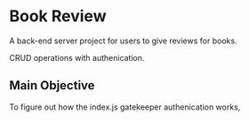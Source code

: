 # Book Review

A back-end server project for users to give reviews for books.

CRUD operations with authenication.

## Main Objective

To figure out how the index.js gatekeeper authenication works, 